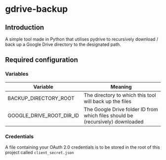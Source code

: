 # gdrive-backup

## Introduction

A simple tool made in Python that utilises pydrive to recursively download / back up a Google Drive directory to the designated path.

## Required configuration

### Variables
|Variable   | Meaning  |
|---|---|
| BACKUP_DIRECTORY_ROOT | The directory to which this tool will back up the files  |
| GOOGLE_DRIVE_ROOT_DIR_ID | The Google Drive folder ID from which files should be (recursively) downloaded |

### Credentials
A file containing your OAuth 2.0 credentials is to be stored in the root of this project called `client_secret.json`